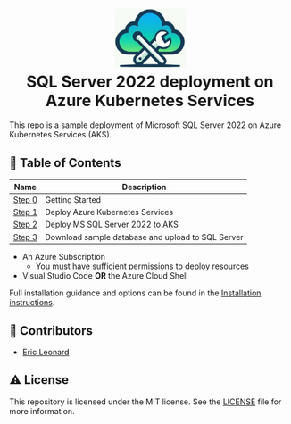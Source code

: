 <h1 align="center">
  <img src="./docs/logo.jpg" alt="logo" width="128" />
  <br>
  SQL Server 2022 deployment on Azure Kubernetes Services
  <br>
</h1>

This repo is a sample deployment of Microsoft SQL Server 2022 on Azure Kubernetes Services (AKS).

## :roller_coaster: Table of Contents

| Name       | Description                                |
|-------------------|--------------------------------------------|
| [Step 0](./docs/getting-started.md) | Getting Started |
| [Step 1](./docs/aks-deployment.md) | Deploy Azure Kubernetes Services |
| [Step 2](./docs/mssql-deployment.md) | Deploy MS SQL Server 2022 to AKS |
| [Step 3](./docs/mssql.md) | Download sample database and upload to SQL Server |

- An Azure Subscription
    - You must have sufficient permissions to deploy resources
- Visual Studio Code **OR** the Azure Cloud Shell

Full installation guidance and options can be found in the [Installation instructions](install.md).

## :wave: Contributors
- [Eric Leonard](https://github.com/erleonard)

## :warning:  License

This repository is licensed under the MIT license. See the [LICENSE](LICENSE) file for more information.